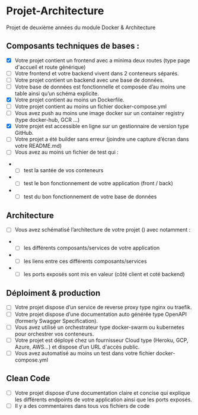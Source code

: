 # Projet-Architecture
Projet de deuxième années du module Docker &amp; Architecture

## Composants techniques de bases :

- [x] Votre projet contient un frontend avec a minima deux routes (type page d'accueil et
route générique)
- [ ] Votre frontend et votre backend vivent dans 2 conteneurs séparés.
- [ ] Votre projet contient un backend avec une base de données.
- [ ] Votre base de données est fonctionnelle et composée d’au moins une table ainsi
qu’un schéma explicite.
- [x] Votre projet contient au moins un Dockerfile.
- [ ] Votre projet contient au moins un fichier docker-compose.yml
- [ ] Vous avez push au moins une image docker sur un container registry (type
docker-hub, GCR ...)
- [x] Votre projet est accessible en ligne sur un gestionnaire de version type GitHub.
- [ ] Votre projet a été builder sans erreur (joindre une capture d’écran dans votre
README.md)
- [ ] Vous avez au moins un fichier de test qui :
 *  - [ ] test la santée de vos conteneurs
 *  - [ ] test le bon fonctionnement de votre application (front / back)
 *  - [ ] test du bon fonctionnement de votre base de données

## Architecture

- [ ] Vous avez schématisé l’architecture de votre projet () avec notamment :
 *  - [ ] les différents composants/services de votre application
 *  - [ ] les liens entre ces différents composants/services
 *  - [ ] les ports exposés sont mis en valeur (côté client et coté backend)
## Déploiment & production 

- [ ] Votre projet dispose d’un service de reverse proxy type nginx ou traefik.
- [ ] Votre projet dispose d’une documentation auto générée type OpenAPI (formerly
Swagger Specification).
- [ ] Vous avez utilisé un orchestrateur type docker-swarm ou kubernetes pour orchestrer
vos conteneurs.
- [ ] Votre projet est déployé chez un fournisseur Cloud type (Heroku, GCP, Azure,
AWS...) et dispose d’un URL d'accès public.
- [ ] Vous avez automatisé au moins un test dans votre fichier docker-compose.yml
## Clean Code 
- [ ] Votre projet dispose d’une documentation claire et concise qui explique les différents
endpoints de votre application ainsi que les ports exposés.
- [ ] Il y a des commentaires dans tous vos fichiers de code
